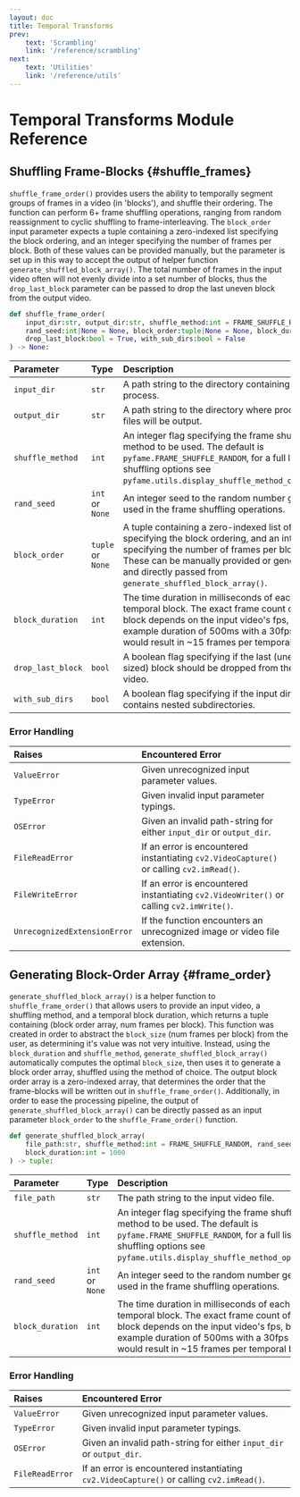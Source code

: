 ```yaml
---
layout: doc
title: Temporal Transforms
prev: 
    text: 'Scrambling'
    link: '/reference/scrambling'
next: 
    text: 'Utilities'
    link: '/reference/utils'
---
```

# Temporal Transforms Module Reference

## Shuffling Frame-Blocks {#shuffle_frames}

`shuffle_frame_order()` provides users the ability to temporally segment groups of frames in a video (in 'blocks'), and shuffle their ordering. The function can perform 6+ frame shuffling operations, ranging from random reassignment to cyclic shuffling to frame-interleaving. The `block_order` input parameter expects a tuple containing a zero-indexed list specifying the block ordering, and an integer specifying the number of frames per block. Both of these values can be provided manually, but the parameter is set up in this way to accept the output of helper function `generate_shuffled_block_array()`. The total number of frames in the input video often will not evenly divide into a set number of blocks, thus the `drop_last_block` parameter can be passed to drop the last uneven block from the output video.

```python
def shuffle_frame_order(
    input_dir:str, output_dir:str, shuffle_method:int = FRAME_SHUFFLE_RANDOM, 
    rand_seed:int|None = None, block_order:tuple|None = None, block_duration:int = 1000, 
    drop_last_block:bool = True, with_sub_dirs:bool = False
) -> None:
```

| Parameter                  | Type           | Description                                               |
| :------------------------- | :------------- | :-------------------------------------------------------- |
| `input_dir` | `str` | A path string to the directory containing files to process. |
| `output_dir` | `str` | A path string to the directory where processed files will be output. |
| `shuffle_method` | `int` | An integer flag specifying the frame shuffling method to be used. The default is `pyfame.FRAME_SHUFFLE_RANDOM`, for a full list of shuffling options see `pyfame.utils.display_shuffle_method_options()`. |
| `rand_seed` | `int` or `None` | An integer seed to the random number generator used in the frame shuffling operations. |
| `block_order` | `tuple` or `None` | A tuple containing a zero-indexed list of integers specifying the block ordering, and an integer specifying the number of frames per block. These can be manually provided or generated and directly passed from `generate_shuffled_block_array()`. |
| `block_duration` | `int` | The time duration in milliseconds of each temporal block. The exact frame count of each block depends on the input video's fps, but an example duration of 500ms with a 30fps video would result in ~15 frames per temporal block. |
| `drop_last_block` | `bool` | A boolean flag specifying if the last (uneven sized) block should be dropped from the output video. |
| `with_sub_dirs` | `bool` | A boolean flag specifying if the input directory contains nested subdirectories. |

### Error Handling

| Raises | Encountered Error |
| :----- | :---- |
| `ValueError` | Given unrecognized input parameter values. |
| `TypeError` | Given invalid input parameter typings. |
| `OSError` | Given an invalid path-string for either `input_dir` or `output_dir`. |
| `FileReadError` | If an error is encountered instantiating `cv2.VideoCapture()` or calling `cv2.imRead()`. |
| `FileWriteError` | If an error is encountered instantiating `cv2.VideoWriter()` or calling `cv2.imWrite()`. |
| `UnrecognizedExtensionError` | If the function encounters an unrecognized image or video file extension. |

## Generating Block-Order Array {#frame_order}

`generate_shuffled_block_array()` is a helper function to `shuffle_frame_order()` that allows users to provide an input video, a shuffling method, and a temporal block duration, which returns a tuple containing (block order array, num frames per block). This function was created in order to abstract the `block_size` (num frames per block) from the user, as determining it's value was not very intuitive. Instead, using the `block_duration` and `shuffle_method`, `generate_shuffled_block_array()` automatically computes the optimal `block_size`, then uses it to generate a block order array, shuffled using the method of choice. The output block order array is a zero-indexed array, that determines the order that the frame-blocks will be written out in `shuffle_frame_order()`. Additionally, in order to ease the processing pipeline, the output of `generate_shuffled_block_array()` can be directly passed as an input parameter `block_order` to the `shuffle_Frame_order()` function. 

```python
def generate_shuffled_block_array(
    file_path:str, shuffle_method:int = FRAME_SHUFFLE_RANDOM, rand_seed:int|None = None, 
    block_duration:int = 1000
) -> tuple:
```

| Parameter                  | Type           | Description                                               |
| :------------------------- | :------------- | :-------------------------------------------------------- |
| `file_path` | `str` | The path string to the input video file. |
| `shuffle_method` | `int` | An integer flag specifying the frame shuffling method to be used. The default is `pyfame.FRAME_SHUFFLE_RANDOM`, for a full list of shuffling options see `pyfame.utils.display_shuffle_method_options()`. |
| `rand_seed` | `int` or `None` | An integer seed to the random number generator used in the frame shuffling operations. |
| `block_duration` | `int` | The time duration in milliseconds of each temporal block. The exact frame count of each block depends on the input video's fps, but an example duration of 500ms with a 30fps video would result in ~15 frames per temporal block. |

### Error Handling

| Raises | Encountered Error |
| :----- | :---- |
| `ValueError` | Given unrecognized input parameter values. |
| `TypeError` | Given invalid input parameter typings. |
| `OSError` | Given an invalid path-string for either `input_dir` or `output_dir`. |
| `FileReadError` | If an error is encountered instantiating `cv2.VideoCapture()` or calling `cv2.imRead()`. |